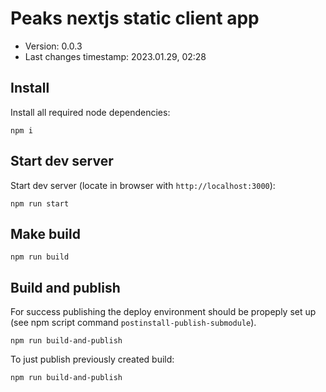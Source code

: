 <!--
@changed 2023.01.26, 19:27
-->

# Peaks nextjs static client app

- Version: 0.0.3
- Last changes timestamp: 2023.01.29, 02:28

## Install

Install all required node dependencies:

```
npm i
```

## Start dev server

Start dev server (locate in browser with `http://localhost:3000`):

```
npm run start
```

## Make build

```
npm run build
```

## Build and publish

For success publishing the deploy environment should be propeply set up (see
npm script command `postinstall-publish-submodule`).

```
npm run build-and-publish
```

To just publish previously created build:

```
npm run build-and-publish
```
